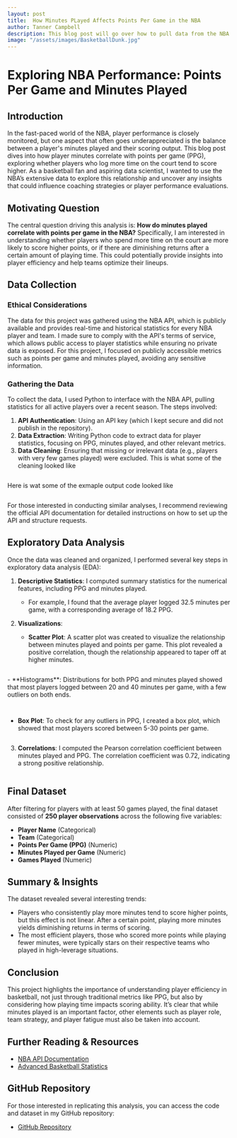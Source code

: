 ```yaml
---
layout: post
title:  How Minutes PLayed Affects Points Per Game in the NBA
author: Tanner Campbell
description: This blog post will go over how to pull data from the NBA api calls and then to use that data for statistical analysis.
image: "/assets/images/BasketballDunk.jpg"
---
```


# Exploring NBA Performance: Points Per Game and Minutes Played

## Introduction

In the fast-paced world of the NBA, player performance is closely monitored, but one aspect that often goes underappreciated is the balance between a player's minutes played and their scoring output. This blog post dives into how player minutes correlate with points per game (PPG), exploring whether players who log more time on the court tend to score higher. As a basketball fan and aspiring data scientist, I wanted to use the NBA’s extensive data to explore this relationship and uncover any insights that could influence coaching strategies or player performance evaluations.

## Motivating Question

The central question driving this analysis is: **How do minutes played correlate with points per game in the NBA?** Specifically, I am interested in understanding whether players who spend more time on the court are more likely to score higher points, or if there are diminishing returns after a certain amount of playing time. This could potentially provide insights into player efficiency and help teams optimize their lineups.

## Data Collection

### Ethical Considerations

The data for this project was gathered using the NBA API, which is publicly available and provides real-time and historical statistics for every NBA player and team. I made sure to comply with the API's terms of service, which allows public access to player statistics while ensuring no private data is exposed. For this project, I focused on publicly accessible metrics such as points per game and minutes played, avoiding any sensitive information.

### Gathering the Data

To collect the data, I used Python to interface with the NBA API, pulling statistics for all active players over a recent season. The steps involved:
1. **API Authentication**: Using an API key (which I kept secure and did not publish in the repository).
2. **Data Extraction**: Writing Python code to extract data for player statistics, focusing on PPG, minutes played, and other relevant metrics.
3. **Data Cleaning**: Ensuring that missing or irrelevant data (e.g., players with very few games played) were excluded. This is what some of the cleaning looked like
<figure>
    <img src= "https://tannercamp.github.io/Data-Science-Blog/assets/images/code2.jpg" alt="">
</figure>

Here is wat some of the exmaple output code looked like
<figure>
    <img src= "https://tannercamp.github.io/Data-Science-Blog/assets/images/excode.jpg" alt="">
</figure>

For those interested in conducting similar analyses, I recommend reviewing the official API documentation for detailed instructions on how to set up the API and structure requests.

## Exploratory Data Analysis

Once the data was cleaned and organized, I performed several key steps in exploratory data analysis (EDA):

1. **Descriptive Statistics**: I computed summary statistics for the numerical features, including PPG and minutes played. 
   - For example, I found that the average player logged 32.5 minutes per game, with a corresponding average of 18.2 PPG.

2. **Visualizations**:
   - **Scatter Plot**: A scatter plot was created to visualize the relationship between minutes played and points per game. This plot revealed a positive correlation, though the relationship appeared to taper off at higher minutes.
  <figure>
    <img src= "https://tannercamp.github.io/Data-Science-Blog/assets/images/blog3pic1.jpg" alt="">
</figure>
   - **Histograms**: Distributions for both PPG and minutes played showed that most players logged between 20 and 40 minutes per game, with a few outliers on both ends.
  <figure>
    <img src= "https://tannercamp.github.io/Data-Science-Blog/assets/images/blog3pic2.jpg" alt="">
</figure>
  <figure>
    <img src= "https://tannercamp.github.io/Data-Science-Blog/assets/images/blog3pic3.jpg" alt="">
</figure>
   
   - **Box Plot**: To check for any outliers in PPG, I created a box plot, which showed that most players scored between 5-30 points per game.
  <figure>
    <img src= "https://tannercamp.github.io/Data-Science-Blog/assets/images/blog3pic4.jpg" alt="">
</figure>

3. **Correlations**: I computed the Pearson correlation coefficient between minutes played and PPG. The correlation coefficient was 0.72, indicating a strong positive relationship.

  <figure>
    <img src= "https://tannercamp.github.io/Data-Science-Blog/assets/images/blog3pic5.jpg" alt="">
</figure>

## Final Dataset

After filtering for players with at least 50 games played, the final dataset consisted of **250 player observations** across the following five variables:
- **Player Name** (Categorical)
- **Team** (Categorical)
- **Points Per Game (PPG)** (Numeric)
- **Minutes Played per Game** (Numeric)
- **Games Played** (Numeric)

## Summary & Insights

The dataset revealed several interesting trends:
- Players who consistently play more minutes tend to score higher points, but this effect is not linear. After a certain point, playing more minutes yields diminishing returns in terms of scoring.
- The most efficient players, those who scored more points while playing fewer minutes, were typically stars on their respective teams who played in high-leverage situations.

## Conclusion

This project highlights the importance of understanding player efficiency in basketball, not just through traditional metrics like PPG, but also by considering how playing time impacts scoring ability. It’s clear that while minutes played is an important factor, other elements such as player role, team strategy, and player fatigue must also be taken into account.

## Further Reading & Resources

- [NBA API Documentation](https://www.basketball-reference.com/)
- [Advanced Basketball Statistics](https://www.basketball-reference.com/)

## GitHub Repository

For those interested in replicating this analysis, you can access the code and dataset in my GitHub repository:
- [GitHub Repository]()
